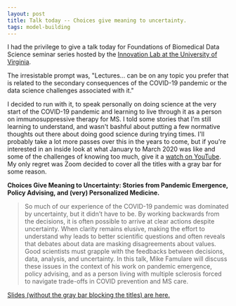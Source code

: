 ```yaml
---
layout: post
title: Talk today -- Choices give meaning to uncertainty.
tags: model-building
---
```


I had the privilege to give a talk today for Foundations of Biomedical Data Science seminar series hosted by the [Innovation Lab at the University of Virginia](https://www.innovation.lab.virginia.edu/).

The irresistable prompt was, "Lectures… can be on any topic you prefer that is related to the secondary consequences of the COVID-19 pandemic or the data science challenges associated with it."

I decided to run with it, to speak personally on doing science at the very start of the COVID-19 pandemic and learning to live through it as a person on immunosuppressive therapy for MS. I told some stories that I'm still learning to understand, and wasn't bashful about putting a few normative thoughts out there about doing good science during trying times. I'll probably take a lot more passes over this in the years to come, but if you're interested in an inside look at what January to March 2020 was like and some of the challenges of knowing too much, give it a [watch on YouTube](https://www.youtube.com/watch?v=TZrNbMG0nGY).  My only regret was Zoom decided to cover all the titles with a gray bar for some reason.


**Choices Give Meaning to Uncertainty: Stories from Pandemic Emergence, Policy Advising, and (very) Personalized Medicine.**
> So much of our experience of the COVID-19 pandemic was dominated by uncertainty, but it didn’t have to be. By working backwards from the decisions, it is often possible to arrive at clear actions despite uncertainty. When clarity remains elusive, making the effort to understand why leads to better scientific questions and often reveals that debates about data are masking disagreements about values. Good scientists must grapple with the feedbacks between decisions, data, analysis, and uncertainty. In this talk, Mike Famulare will discuss these issues in the context of his work on pandemic emergence, policy advising, and as a person living with multiple sclerosis forced to navigate trade-offs in COVID prevention and MS care.

[Slides (without the gray bar blocking the titles) are here.](/assets/2023-03-24-Choices-Give-Meaning-to-Uncertainty-UVA-Foundations-of-Biomedical-Science/Famulare-UVA-Foundations-of-Biomedical-Science-Choices-Give-Meaning-to-Uncertainty.pdf)